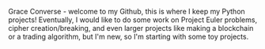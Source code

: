 Grace Converse - welcome to my Github, this is where I keep my Python projects! Eventually, I would like to do some work on Project Euler problems, cipher creation/breaking, and even larger projects like making a blockchain or a trading algorithm, but I'm new, so I'm starting with some toy projects.
